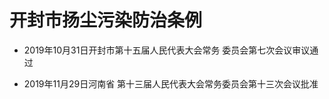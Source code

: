 # 开封市扬尘污染防治条例

- 2019年10月31日开封市第十五届人民代表大会常务
委员会第七次会议审议通过

- 2019年11月29日河南省
第十三届人民代表大会常务委员会第十三次会议批准

<!-- INFO END -->